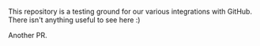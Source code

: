 This repository is a testing ground for our various integrations with GitHub. There isn't anything useful to see here :)

Another PR.